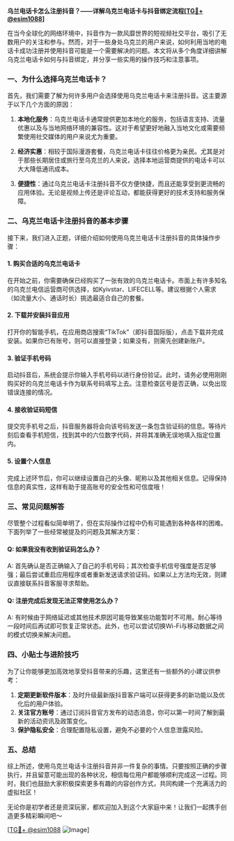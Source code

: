**乌兰电话卡怎么注册抖音？——详解乌克兰电话卡与抖音绑定流程[[TG💪+ @esim1088](https://t.me/s/esim1088)]**

在当今全球化的网络环境中，抖音作为一款风靡世界的短视频社交平台，吸引了无数用户的关注和参与。然而，对于一些身处乌克兰的用户来说，如何利用当地的电话卡成功注册并使用抖音可能是一个需要解决的问题。本文将从多个角度详细讲解乌克兰电话卡如何与抖音绑定，并分享一些实用的操作技巧和注意事项。

### 一、为什么选择乌克兰电话卡？

首先，我们需要了解为何许多用户会选择使用乌克兰电话卡来注册抖音。这主要源于以下几个方面的原因：

1. **本地化服务**：乌克兰电话卡通常提供更加本地化的服务，包括语言支持、流量优惠以及与当地网络环境的兼容性。这对于希望更好地融入当地文化或需要频繁使用社交媒体的用户来说尤为重要。
   
2. **经济实惠**：相较于国际漫游套餐，乌克兰电话卡往往价格更为亲民。尤其是对于那些长期居住或旅行至乌克兰的人来说，选择本地运营商提供的电话卡可以大大降低通讯成本。

3. **便捷性**：通过乌克兰电话卡注册抖音不仅方便快捷，而且还能享受到更流畅的应用体验。无论是视频上传还是评论互动，都能获得更好的技术支持和服务保障。

### 二、乌克兰电话卡注册抖音的基本步骤

接下来，我们进入正题，详细介绍如何使用乌克兰电话卡注册抖音的具体操作步骤：

#### 1. 购买合适的乌克兰电话卡
在开始之前，你需要确保已经购买了一张有效的乌克兰电话卡。市面上有许多知名的乌克兰电信运营商可供选择，如Kyivstar、LIFECELL等。建议根据个人需求（如流量大小、通话时长）挑选最适合自己的套餐。

#### 2. 下载并安装抖音应用
打开你的智能手机，在应用商店搜索“TikTok”（即抖音国际版），点击下载并完成安装。如果你已有账号，则可以直接登录；如果没有，则需先创建新账户。

#### 3. 验证手机号码
启动抖音后，系统会提示你输入手机号码以进行身份验证。此时，请务必使用刚刚购买好的乌克兰电话卡作为联系号码填写上去。注意检查区号是否正确，以免出现错误连接的情况。

#### 4. 接收验证码短信
提交完手机号之后，抖音服务器将会向该号码发送一条包含验证码的信息。等待片刻后查看手机短信，找到其中的六位数字代码，并将其准确无误地填入指定位置内。

#### 5. 设置个人信息
完成上述环节后，你可以继续设置自己的头像、昵称以及其他相关信息。记得保持信息的真实性，这样有助于提高账号的安全性和可信度哦！

### 三、常见问题解答

尽管整个过程看似简单明了，但在实际操作过程中仍有可能遇到各种各样的困难。下面列举了一些经常被提及的问题及其解决方案：

#### Q: 如果我没有收到验证码怎么办？
A: 首先确认是否正确输入了自己的手机号码；其次检查手机信号强度是否足够强；最后尝试重启应用程序或者重新发送请求验证码。如果以上方法均无效，则建议直接联系抖音客服寻求帮助。

#### Q: 注册完成后发现无法正常使用怎么办？
A: 有时候由于网络延迟或其他技术原因可能导致某些功能暂时不可用。耐心等待一段时间后再试即可恢复正常状态。此外，也可以尝试切换Wi-Fi与移动数据之间的模式切换来解决问题。

### 四、小贴士与进阶技巧

为了让你能够更加高效地享受抖音带来的乐趣，这里还有一些额外的小建议供参考：

1. **定期更新软件版本**：及时升级最新版抖音客户端可以获得更多的新功能以及优化后的用户体验。
2. **关注官方账号**：通过订阅抖音官方发布的动态消息，你可以第一时间了解到最新的活动资讯及政策变化。
3. **保护隐私安全**：合理配置隐私设置，避免不必要的个人信息泄露风险。

### 五、总结

综上所述，使用乌克兰电话卡注册抖音并非一件复杂的事情。只要按照正确的步骤执行，并且留意可能出现的各种状况，相信每位用户都能够顺利完成这一过程。同时，我们也鼓励大家积极探索更多有趣的内容创作方式，共同构建一个充满活力的虚拟社区！

无论你是初学者还是资深玩家，都欢迎加入到这个大家庭中来！让我们一起携手创造更多精彩瞬间吧～

[[TG💪+ @esim1088](https://t.me/s/esim1088) ![Image](https://i.postimg.cc/4NQfJmqS/Snipaste-2025-05-13-00-14-12.png)]